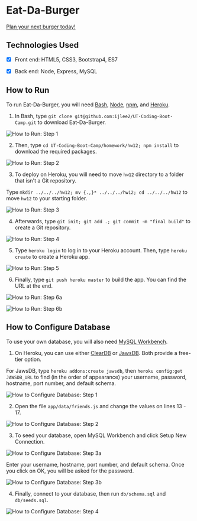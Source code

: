 # Eat-Da-Burger

[Plan your next burger today!](https://eat-da-burger-100.herokuapp.com)


## Technologies Used

- [x] Front end: HTML5, CSS3, Bootstrap4, ES7

- [x] Back end: Node, Express, MySQL


## How to Run

To run Eat-Da-Burger, you will need [Bash](https://git-scm.com/downloads/), [Node](https://nodejs.org/en/), [npm](https://www.npmjs.com/get-npm?utm_source=house&utm_medium=homepage&utm_campaign=free%20orgs&utm_term=Install%20npm), and [Heroku](https://www.heroku.com/).

1. In Bash, type `git clone git@github.com:ijlee2/UT-Coding-Boot-Camp.git` to download Eat-Da-Burger.

![How to Run: Step 1](readme/how_to_run_step1.png?raw=true)

2. Then, type `cd UT-Coding-Boot-Camp/homework/hw12; npm install` to download the required packages.

![How to Run: Step 2](readme/how_to_run_step2.png?raw=true)

3. To deploy on Heroku, you will need to move `hw12` directory to a folder that isn't a Git repository.

Type `mkdir ../../../hw12; mv {.,}* ../../../hw12; cd ../../../hw12` to move `hw12` to your starting folder.

![How to Run: Step 3](readme/how_to_run_step3.png?raw=true)

4. Afterwards, type `git init; git add .; git commit -m "final build"` to create a Git repository.

![How to Run: Step 4](readme/how_to_run_step4.png?raw=true)

5. Type `heroku login` to log in to your Heroku account. Then, type `heroku create` to create a Heroku app.

![How to Run: Step 5](readme/how_to_run_step5.png?raw=true)

6. Finally, type `git push heroku master` to build the app. You can find the URL at the end.

![How to Run: Step 6a](readme/how_to_run_step6a.png?raw=true)

![How to Run: Step 6b](readme/how_to_run_step6b.png?raw=true)


## How to Configure Database

To use your own database, you will also need [MySQL Workbench](https://dev.mysql.com/downloads/workbench/).

1. On Heroku, you can use either [ClearDB](https://devcenter.heroku.com/articles/cleardb) or [JawsDB](https://devcenter.heroku.com/articles/jawsdb). Both provide a free-tier option.

For JawsDB, type `heroku addons:create jawsdb`, then `heroku config:get JAWSDB_URL` to find (in the order of appearance) your username, password, hostname, port number, and default schema.

![How to Configure Database: Step 1](readme/how_to_configure_database_step1.png?raw=true)

2. Open the file `app/data/friends.js` and change the values on lines 13 - 17.

![How to Configure Database: Step 2](readme/how_to_configure_database_step2.png?raw=true)

3. To seed your database, open MySQL Workbench and click Setup New Connection.

![How to Configure Database: Step 3a](readme/how_to_configure_database_step3a.png?raw=true)

Enter your username, hostname, port number, and default schema. Once you click on OK, you will be asked for the password.

![How to Configure Database: Step 3b](readme/how_to_configure_database_step3b.png?raw=true)

4. Finally, connect to your database, then run `db/schema.sql` and `db/seeds.sql`.

![How to Configure Database: Step 4](readme/how_to_configure_database_step4.png?raw=true)
